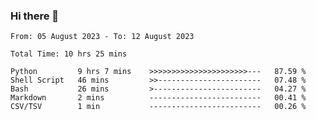 ### Hi there 👋

<!--
**ututono/ututono** is a ✨ _special_ ✨ repository because its `README.md` (this file) appears on your GitHub profile.

Here are some ideas to get you started:

- 🔭 I’m currently working on ...
- 🌱 I’m currently learning ...
- 👯 I’m looking to collaborate on ...
- 🤔 I’m looking for help with ...
- 💬 Ask me about ...
- 📫 How to reach me: ...
- 😄 Pronouns: ...
- ⚡ Fun fact: ...
-->



<!--START_SECTION:waka-->

```text
From: 05 August 2023 - To: 12 August 2023

Total Time: 10 hrs 25 mins

Python         9 hrs 7 mins    >>>>>>>>>>>>>>>>>>>>>>---   87.59 %
Shell Script   46 mins         >>-----------------------   07.48 %
Bash           26 mins         >------------------------   04.27 %
Markdown       2 mins          -------------------------   00.41 %
CSV/TSV        1 min           -------------------------   00.26 %
```

<!--END_SECTION:waka-->
